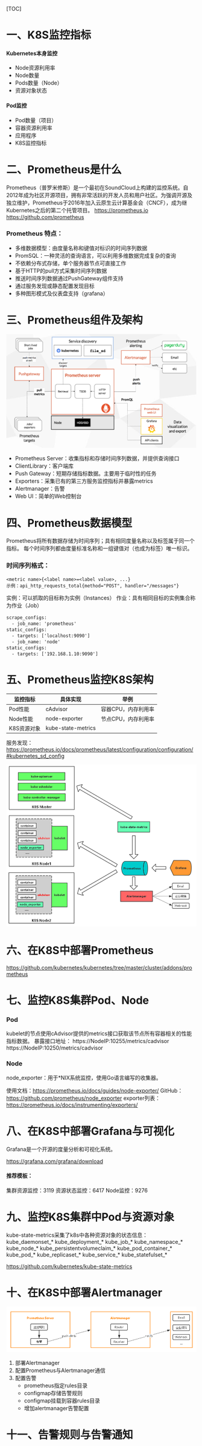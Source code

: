 [TOC]

# 一、K8S监控指标

#### Kubernetes本身监控

- Node资源利用率
- Node数量
- Pods数量（Node）
- 资源对象状态

#### Pod监控

- Pod数量（项目）
- 容器资源利用率
- 应用程序
- K8S监控指标





# 二、Prometheus是什么

​        Prometheus（普罗米修斯）是一个最初在SoundCloud上构建的监控系统。自2012年成为社区开源项目，拥有非常活跃的开发人员和用户社区。为强调开源及独立维护，Prometheus于2016年加入云原生云计算基金会（CNCF），成为继Kubernetes之后的第二个托管项目。
https://prometheus.io
https://github.com/prometheus



### Prometheus 特点：

- 多维数据模型：由度量名称和键值对标识的时间序列数据
- PromSQL：一种灵活的查询语言，可以利用多维数据完成复杂的查询
- 不依赖分布式存储，单个服务器节点可直接工作
- 基于HTTP的pull方式采集时间序列数据
- 推送时间序列数据通过PushGateway组件支持
- 通过服务发现或静态配置发现目标
- 多种图形模式及仪表盘支持（grafana）

# 三、Prometheus组件及架构

![1568272798482](assets\1568272798482.png)

- Prometheus Server：收集指标和存储时间序列数据，并提供查询接口
- ClientLibrary：客户端库
- Push Gateway：短期存储指标数据。主要用于临时性的任务
- Exporters：采集已有的第三方服务监控指标并暴露metrics
- Alertmanager：告警
- Web UI：简单的Web控制台







# 四、Prometheus数据模型

​       Prometheus将所有数据存储为时间序列；具有相同度量名称以及标签属于同一个指标。
每个时间序列都由度量标准名称和一组键值对（也成为标签）唯一标识。

### 时间序列格式：

```
<metric name>{<label name>=<label value>, ...}
示例：api_http_requests_total{method="POST", handler="/messages"}
```

实例：可以抓取的目标称为实例（Instances）
作业：具有相同目标的实例集合称为作业（Job）

```
scrape_configs:
  - job_name: 'prometheus'
static_configs:
  - targets: ['localhost:9090']
  - job_name: 'node'
static_configs:
  - targets: ['192.168.1.10:9090']
```



# 五、Prometheus监控K8S架构

| 监控指标    | 具体实现           | 举例                |
| ----------- | ------------------ | ------------------- |
| Pod性能     | cAdvisor           | 容器CPU，内存利用率 |
| Node性能    | node-exporter      | 节点CPU，内存利用率 |
| K8S资源对象 | kube-state-metrics |                     |

服务发现：
https://prometheus.io/docs/prometheus/latest/configuration/configuration/#kubernetes_sd_config



![1568272921837](assets\1568272921837.png)











# 六、在K8S中部署Prometheus

https://github.com/kubernetes/kubernetes/tree/master/cluster/addons/prometheus



# 七、监控K8S集群Pod、Node

### Pod

kubelet的节点使用cAdvisor提供的metrics接口获取该节点所有容器相关的性能指标数据。
暴露接口地址：
https://NodeIP:10255/metrics/cadvisor
https://NodeIP:10250/metrics/cadvisor



### Node

node_exporter：用于*NIX系统监控，使用Go语言编写的收集器。

使用文档：https://prometheus.io/docs/guides/node-exporter/
GitHub：https://github.com/prometheus/node_exporter
exporter列表：https://prometheus.io/docs/instrumenting/exporters/

# 八、在K8S中部署Grafana与可视化

Grafana是一个开源的度量分析和可视化系统。

https://grafana.com/grafana/download

#### 推荐模板：

集群资源监控：3119
资源状态监控：6417
Node监控：9276

# 九、监控K8S集群中Pod与资源对象

kube-state-metrics采集了k8s中各种资源对象的状态信息：
kube_daemonset_*
kube_deployment_*
kube_job_*
kube_namespace_*
kube_node_*
kube_persistentvolumeclaim_*
kube_pod_container_*
kube_pod_*
kube_replicaset_*
kube_service_*
kube_statefulset_*

https://github.com/kubernetes/kube-state-metrics





# 十、在K8S中部署Alertmanager



![1568273961364](assets\1568273961364.png)

1. 部署Alertmanager
2. 配置Prometheus与Alertmanager通信
3. 配置告警
    - prometheus指定rules目录
    - configmap存储告警规则
    - configmap挂载到容器rules目录
    - 增加alertmanager告警配置





# 十一、告警规则与告警通知


